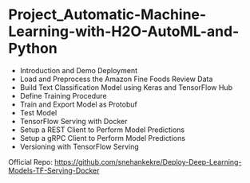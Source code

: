 # Project_Automatic-Machine-Learning-with-H2O-AutoML-and-Python


- Introduction and Demo Deployment
- Load and Preprocess the Amazon Fine Foods Review Data
- Build Text Classification Model using Keras and TensorFlow Hub
- Define Training Procedure
- Train and Export Model as Protobuf
- Test Model
- TensorFlow Serving with Docker
- Setup a REST Client to Perform Model Predictions
- Setup a gRPC Client to Perform Model Predictions
- Versioning with TensorFlow Serving



Official Repo:
https://github.com/snehankekre/Deploy-Deep-Learning-Models-TF-Serving-Docker